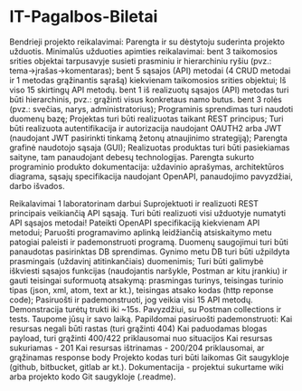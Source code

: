 # IT-Pagalbos-Biletai
Bendrieji projekto reikalavimai:
Parengta ir su dėstytoju suderinta projekto užduotis. Minimalūs užduoties apimties reikalavimai:
bent 3 taikomosios srities objektai tarpusavyje susieti prasminiu ir hierarchiniu ryšiu (pvz.: tema->įrašas->komentaras);
bent 5 sąsajos (API) metodai (4 CRUD metodai ir 1 metodas grąžinantis sąrašą) kiekvienam taikomosios srities objektui;
Iš viso 15 skirtingų API metodų.
bent 1 iš realizuotų sąsajos (API) metodas turi būti hierarchinis, pvz.: grąžinti visus konkretaus namo butus.
bent 3 rolės (pvz.: svečias, narys, administratorius); 
Programinis sprendimas turi naudoti duomenų bazę;
Projektas turi būti realizuotas taikant REST principus;
Turi būti realizuota autentifikacija ir autorizacija naudojant OAUTH2 arba JWT (naudojant JWT pasirinkti tinkamą žetonų atnaujinimo strategiją);
Parengta grafinė naudotojo sąsaja (GUI);
Realizuotas produktas turi būti pasiekiamas saityne, tam panaudojant debesų technologijas.
Parengta sukurto programinio produkto dokumentacija: uždavinio aprašymas, architektūros diagrama, sąsajų specifikacija naudojant OpenAPI, panaudojimo pavyzdžiai, darbo išvados.

Reikalavimai 1 laboratorinam darbui
Suprojektuoti ir realizuoti REST principais veikiančią API sąsają. Turi būti realizuoti visi užduotyje numatyti API sąsajos metodai!
Pateikti OpenAPI specifikaciją kiekvienam API metodui;
Paruošti programavimo aplinką leidžiančią atsiskaitymo metu patogiai paleisti ir pademonstruoti programą.
Duomenų saugojimui turi būti panaudotas pasirinktas DB sprendimas. Gynimo metu DB turi būti užpildyta prasmingais (uždavinį atitinkančiais) duomenimis;
Turi būti galimybė iškviesti sąsajos funkcijas (naudojantis naršykle, Postman ar kitu įrankiu) ir gauti teisingai suformuotą atsakymą: prasmingas turinys, teisingas turinio tipas (json, xml, atom, text ar kt.), teisingas atsako kodas (http reponse code);
Pasiruošti ir pademonstruoti, jog veikia visi 15 API metodų. Demonstracija turėtų trukti iki ~15s. Pavyzdžiui, su Postman collections ir tests. Taupome jūsų ir savo laiką. Papildomai pasiruošti pademonstruoti:
Kai resursas negali būti rastas (turi grąžinti 404)
Kai paduodamas blogas payload, turi grąžinti 400/422 priklausomai nuo situacijos
Kai resursas sukuriamas - 201
Kai resursas ištrinamas - 200/204 priklausomai, ar grąžinamas response body
Projekto kodas turi būti laikomas Git saugykloje (github, bitbucket, gitlab ar kt.). Dokumentacija - projektui sukurtame wiki arba projekto kodo Git saugykloje (.readme).

